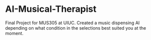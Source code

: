 # AI-Musical-Therapist

Final Project for MUS305 at UIUC. Created a music dispensing AI depending on what condition in the selections best suited you at the moment.
